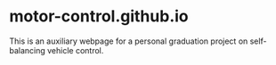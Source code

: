 # motor-control.github.io
This is an auxiliary webpage for a personal graduation project on self-balancing vehicle control.
